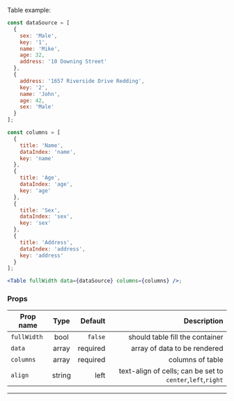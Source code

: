 Table example:

```jsx
const dataSource = [
  {
    sex: 'Male',
    key: '1',
    name: 'Mike',
    age: 32,
    address: '10 Downing Street'
  },
  {
    address: '1657 Riverside Drive Redding',
    key: '2',
    name: 'John',
    age: 42,
    sex: 'Male'
  }
];

const columns = [
  {
    title: 'Name',
    dataIndex: 'name',
    key: 'name'
  },
  {
    title: 'Age',
    dataIndex: 'age',
    key: 'age'
  },
  {
    title: 'Sex',
    dataIndex: 'sex',
    key: 'sex'
  },
  {
    title: 'Address',
    dataIndex: 'address',
    key: 'address'
  }
];

<Table fullWidth data={dataSource} columns={columns} />;
```

### Props

| Prop name   |  Type  |  Default |                                                Description |
| ----------- | :----: | -------: | ---------------------------------------------------------: |
| `fullWidth` |  bool  |  `false` |                            should table fill the container |
| `data`      | array  | required |                               array of data to be rendered |
| `columns`   | array  | required |                                           columns of table |
| `align`     | string |     left | text-align of cells; can be set to `center`,`left`,`right` |

---

